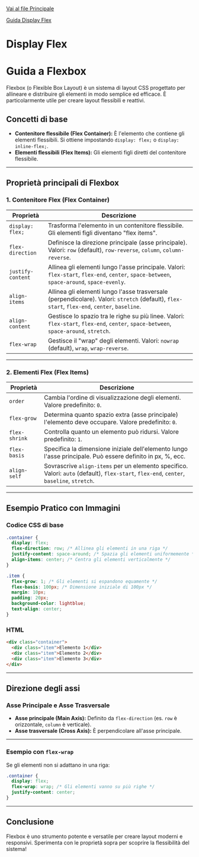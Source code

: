 [Vai al file Principale ](Readme.md)

[Guida Display Flex](https://css-tricks.com/snippets/css/a-guide-to-flexbox/)

# **Display Flex**

# **Guida a Flexbox**

Flexbox (o Flexible Box Layout) è un sistema di layout CSS progettato per allineare e distribuire gli elementi in modo semplice ed efficace. È particolarmente utile per creare layout flessibili e reattivi.

## **Concetti di base**

- **Contenitore flessibile (Flex Container):** È l'elemento che contiene gli elementi flessibili. Si ottiene impostando `display: flex;` o `display: inline-flex;`.
- **Elementi flessibili (Flex Items):** Gli elementi figli diretti del contenitore flessibile.

---

## **Proprietà principali di Flexbox**

### **1. Contenitore Flex (Flex Container)**

| **Proprietà**     | **Descrizione**                                                                                                                              |
| ----------------- | -------------------------------------------------------------------------------------------------------------------------------------------- |
| `display: flex;`  | Trasforma l'elemento in un contenitore flessibile. Gli elementi figli diventano "flex items".                                                |
| `flex-direction`  | Definisce la direzione principale (asse principale). Valori: `row` (default), `row-reverse`, `column`, `column-reverse`.                     |
| `justify-content` | Allinea gli elementi lungo l'asse principale. Valori: `flex-start`, `flex-end`, `center`, `space-between`, `space-around`, `space-evenly`.   |
| `align-items`     | Allinea gli elementi lungo l'asse trasversale (perpendicolare). Valori: `stretch` (default), `flex-start`, `flex-end`, `center`, `baseline`. |
| `align-content`   | Gestisce lo spazio tra le righe su più linee. Valori: `flex-start`, `flex-end`, `center`, `space-between`, `space-around`, `stretch`.        |
| `flex-wrap`       | Gestisce il "wrap" degli elementi. Valori: `nowrap` (default), `wrap`, `wrap-reverse`.                                                       |

---

### **2. Elementi Flex (Flex Items)**

| **Proprietà** | **Descrizione**                                                                                                                           |
| ------------- | ----------------------------------------------------------------------------------------------------------------------------------------- |
| `order`       | Cambia l'ordine di visualizzazione degli elementi. Valore predefinito: `0`.                                                               |
| `flex-grow`   | Determina quanto spazio extra (asse principale) l'elemento deve occupare. Valore predefinito: `0`.                                        |
| `flex-shrink` | Controlla quanto un elemento può ridursi. Valore predefinito: `1`.                                                                        |
| `flex-basis`  | Specifica la dimensione iniziale dell'elemento lungo l'asse principale. Può essere definito in px, %, ecc.                                |
| `align-self`  | Sovrascrive `align-items` per un elemento specifico. Valori: `auto` (default), `flex-start`, `flex-end`, `center`, `baseline`, `stretch`. |

---

## **Esempio Pratico con Immagini**

### **Codice CSS di base**

```css
.container {
  display: flex;
  flex-direction: row; /* Allinea gli elementi in una riga */
  justify-content: space-around; /* Spazia gli elementi uniformemente */
  align-items: center; /* Centra gli elementi verticalmente */
}

.item {
  flex-grow: 1; /* Gli elementi si espandono equamente */
  flex-basis: 100px; /* Dimensione iniziale di 100px */
  margin: 10px;
  padding: 20px;
  background-color: lightblue;
  text-align: center;
}
```

### **HTML**

```html
<div class="container">
  <div class="item">Elemento 1</div>
  <div class="item">Elemento 2</div>
  <div class="item">Elemento 3</div>
</div>
```

---

## **Direzione degli assi**

### **Asse Principale e Asse Trasversale**

- **Asse principale (Main Axis):** Definito da `flex-direction` (es. `row` è orizzontale, `column` è verticale).
- **Asse trasversale (Cross Axis):** È perpendicolare all'asse principale.

---

### **Esempio con `flex-wrap`**

Se gli elementi non si adattano in una riga:

```css
.container {
  display: flex;
  flex-wrap: wrap; /* Gli elementi vanno su più righe */
  justify-content: center;
}
```

---

## **Conclusione**

Flexbox è uno strumento potente e versatile per creare layout moderni e responsivi. Sperimenta con le proprietà sopra per scoprire la flessibilità del sistema!
